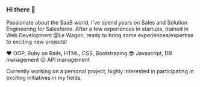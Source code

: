 ### Hi there 👋
Passionate about the SaaS world, I've spend years on Sales and Solution Engineering for Salesforce.
After a few experiences in startups, trained in Web Development @Le Wagon, ready to bring some experiences/expertise to exciting new projects!

❤️️ OOP, Ruby on Rails, HTML, CSS, Bootstraping
😎 Javascript, DB management
😉 API management

Currently working on a personal project, highly interested in participating in exciting initiatives in my fields.

<!--
**romainp72/romainp72** is a ✨ _special_ ✨ repository because its `README.md` (this file) appears on your GitHub profile.

Here are some ideas to get you started:

- 🔭 I’m currently working on ...
- 🌱 I’m currently learning ...
- 👯 I’m looking to collaborate on ...
- 🤔 I’m looking for help with ...
- 💬 Ask me about ...
- 📫 How to reach me: ...
- 😄 Pronouns: ...
- ⚡ Fun fact: ...
-->
